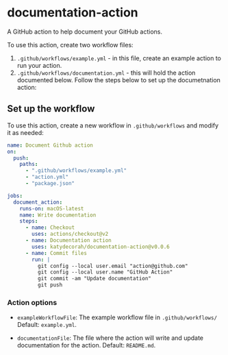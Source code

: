 # documentation-action

A GitHub action to help document your GitHub actions.

To use this action, create two workflow files:

1. `.github/workflows/example.yml` - in this file, create an example action to run your action.
2. `.github/workflows/documentation.yml` - this will hold the action documented below. Follow the steps below to set up the documetnation action:

<!-- START GENERATED DOCUMENTATION -->

## Set up the workflow

To use this action, create a new workflow in `.github/workflows` and modify it as needed:

```yml
name: Document Github action
on:
  push:
    paths:
      - ".github/workflows/example.yml"
      - "action.yml"
      - "package.json"

jobs:
  document_action:
    runs-on: macOS-latest
    name: Write documentation
    steps:
      - name: Checkout
        uses: actions/checkout@v2
      - name: Documentation action
        uses: katydecorah/documentation-action@v0.0.6
      - name: Commit files
        run: |
          git config --local user.email "action@github.com"
          git config --local user.name "GitHub Action"
          git commit -am "Update documentation"
          git push
```

### Action options

- `exampleWorkflowFile`: The example workflow file in `.github/workflows/` Default: `example.yml`.

- `documentationFile`: The file where the action will write and update documentation for the action. Default: `README.md`.

<!-- END GENERATED DOCUMENTATION -->
